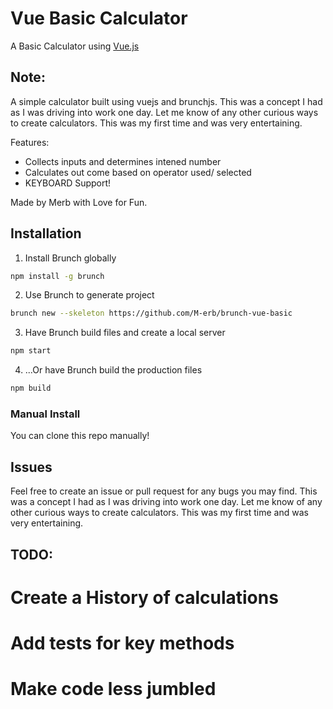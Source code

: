 # Vue Basic Calculator

A Basic Calculator using [Vue.js](https://vuejs.org/)

## Note:

A simple calculator built using vuejs and brunchjs. This was a concept I had as I was driving into work one day. Let me know of any other curious ways to create calculators. This was my first time and was very entertaining.

Features:

* Collects inputs and determines intened number
* Calculates out come based on operator used/ selected
* KEYBOARD Support!

Made by Merb with Love for Fun.

## Installation

1. Install Brunch globally

```bash
npm install -g brunch
```

2. Use Brunch to generate project

```bash
brunch new --skeleton https://github.com/M-erb/brunch-vue-basic
```

3. Have Brunch build files and create a local server

```bash
npm start
```

4. ...Or have Brunch build the production files

```bash
npm build
```

### Manual Install

You can clone this repo manually!

## Issues

Feel free to create an issue or pull request for any bugs you may find. This was a concept I had as I was driving into work one day. Let me know of any other curious ways to create calculators. This was my first time and was very entertaining.

## TODO:

# Create a History of calculations
# Add tests for key methods
# Make code less jumbled
